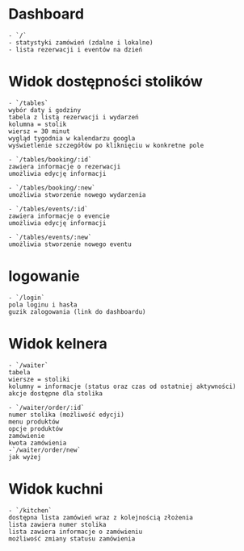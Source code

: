 # Dashboard
    
    - `/`
    - statystyki zamówień (zdalne i lokalne)
    - lista rezerwacji i eventów na dzień
# Widok dostępności stolików
    
    - `/tables`
    wybór daty i godziny
    tabela z listą rezerwacji i wydarzeń
    kolumna = stolik
    wiersz = 30 minut
    wygląd tygodnia w kalendarzu googla
    wyświetlenie szczegółów po kliknięciu w konkretne pole

    - `/tables/booking/:id`
    zawiera informacje o rezerwacji
    umożliwia edycję informacji

    - `/tables/booking/:new`
    umożliwia stworzenie nowego wydarzenia

    - `/tables/events/:id`
    zawiera informacje o evencie
    umożliwia edycję informacji

    - `/tables/events/:new`
    umożliwia stworzenie nowego eventu
# logowanie
   
    - `/login`
    pola loginu i hasła
    guzik zalogowania (link do dashboardu)
# Widok kelnera

    - `/waiter`
    tabela
    wiersze = stoliki
    kolumny = informacje (status oraz czas od ostatniej aktywności)
    akcje dostępne dla stolika

    - `/waiter/order/:id`
    numer stolika (możliwość edycji)
    menu produktów
    opcje produktów
    zamówienie
    kwota zamówienia
    -`/waiter/order/new`
    jak wyżej

# Widok kuchni

    - `/kitchen`
    dostępna lista zamówień wraz z kolejnością złożenia
    lista zawiera numer stolika
    lista zawiera informacje o zamówieniu
    możliwość zmiany statusu zamówienia